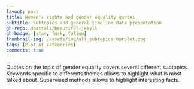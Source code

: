 ```yaml
---
layout: post
title: Women's rights and gender equality quotes 
subtitle: Subtopics and general timeline data presentation
gh-repo: daattali/beautiful-jekyll
gh-badge: [star, fork, follow]
thumbnail-img: /assets/img/all_subtopics_barplot.png
tags: [Plot of categories]
comments: true
---
```

Quotes on the topic of gender equality covers several different subtopics. Keywords specific to differents themes allows to highlight what is most talked about. Supervised methods allows to highlight interesting facts. 


